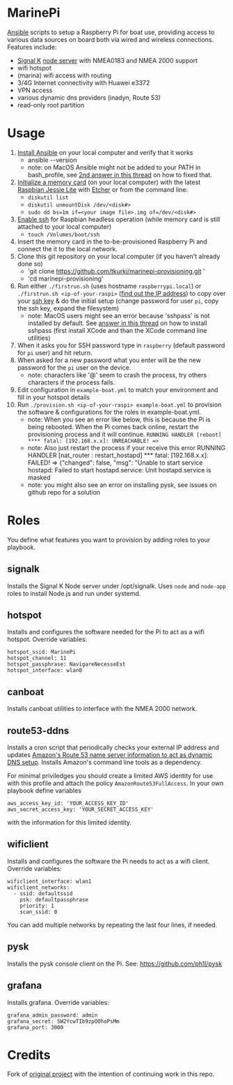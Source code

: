 MarinePi
========

[Ansible](https://en.wikipedia.org/wiki/Ansible_(software)) scripts to setup a Raspberry Pi for boat use, providing access to various data sources on board both via wired and wireless connections. Features include:
- [Signal K](http://signalk.org/) [node server](https://github.com/SignalK/signalk-server-node) with NMEA0183 and NMEA 2000 support
- wifi hotspot
- (marina) wifi access with routing
- 3/4G Internet connectivity with Huawei e3372
- VPN access
- various dynamic dns providers (inadyn, Route 53)
- read-only root partition

Usage
=====

1. [Install Ansible](http://docs.ansible.com/ansible/intro_installation.html) on your local computer and verify that it works
    - ansible --version
    - note: on MacOS Ansible might not be added to your PATH in bash_profile, see [2nd answer in this thread](https://stackoverflow.com/questions/35898734/pip-installs-packages-successfully-but-executables-not-found-from-command-line/35899029) on how to fixed that.
1. [Initialize a memory card](https://www.raspberrypi.org/documentation/installation/installing-images/) (on your local computer) with the latest [Raspbian Jessie Lite](https://www.raspberrypi.org/downloads/raspbian/) with [Etcher](https://www.balena.io/etcher/) or from the command line:
    - `diskutil list`
    - `diskutil unmountDisk /dev/<disk#>`
    - `sudo dd bs=1m if=<your image file>.img of=/dev/<disk#>`
1. [Enable ssh](https://www.raspberrypi.org/blog/a-security-update-for-raspbian-pixel/) for Raspbian headless operation (while memory card is still attached to your local computer)
    - `touch /Volumes/boot/ssh`
1. Insert the memory card in the to-be-provisioned Raspberry Pi and connect the it to the local network.
1. Clone this git repository on your local computer (if you haven't already done so)
    - 'git clone https://github.com/tkurki/marinepi-provisioning.git '
    - 'cd marinepi-provisioning'
1. Run either `./firstrun.sh` (uses hostname `raspberrypi.local`) or `./firstrun.sh <ip-of-your-raspi>` ([find out the IP address](https://www.raspberrypi.org/documentation/remote-access/ip-address.md)) to copy over your [ssh key](https://www.raspberrypi.org/documentation/remote-access/ssh/passwordless.md) & do the initial setup (change password for user `pi`, copy the ssh key, expand the filesystem)
    - note: MacOS users might see an error because 'sshpass' is not installed by default. See [answer in this thread](https://stackoverflow.com/questions/32255660/how-to-install-sshpass-on-mac) on how to install sshpass (first install XCode and than the XCode command line utilities)
1. When it asks you for SSH password type in `raspberry` (default password for `pi` user) and hit return.
1. When asked for a new password what you enter will be the new password for the `pi` user on the device.
    - note: characters like '@' seem to crash the process, try others characters if the process fails.
1. Edit configuration in `example-boat.yml` to match your environment and fill in your hotspot details
1. Run `./provision.sh <ip-of-your-raspi> example-boat.yml` to provision the software & configurations for the roles in example-boat.yml.
    - note: When you see an error like below, this is because the Pi is being rebooted. When the Pi comes back online, restart the provisioning process and it will continue.
    `RUNNING HANDLER [reboot] ****
    fatal: [192.168.x.x]: UNREACHABLE! =>`
    - note: Also just restart the process if your receive this error
    RUNNING HANDLER [nat_router : restart_hostapd] ***
    fatal: [192.168.x.x]: FAILED! => {"changed": false, "msg": "Unable to start service hostapd: Failed to start hostapd.service: Unit hostapd.service is masked
    - note: you might also see an error on installing pysk, see issues on github repo for a solution


Roles
=====

You define what features you want to provision by adding roles to your playbook.

signalk
-------
Installs the Signal K Node server under /opt/signalk. Uses `node` and `node-app` roles to install Node.js and run under systemd.

hotspot
-------
Installs and configures the software needed for the Pi to act as a wifi hotspot. Override variables:
```
hotspot_ssid: MarinePi
hotspot_channel: 11
hotspot_passphrase: NavigareNecesseEst
hotspot_interface: wlan0
```

canboat
-------
Installs canboat utilities to interface with the NMEA 2000 network.

route53-ddns
------------
Installs a cron script that periodically checks your external IP address and updates [Amazon's Route 53 name server information to act as dynamic DNS setup](https://willwarren.com/2014/07/03/roll-dynamic-dns-service-using-amazon-route53/). Installs Amazon's command line tools as a dependency.

For minimal priviledges you should create a limited AWS identity for use with this profile and attach the policy `AmazonRoute53FullAccess`. In your own playbook define variables
```
aws_access_key_id: 'YOUR_ACCESS_KEY_ID'
aws_secret_access_key: 'YOUR_SECRET_ACCESS_KEY'
```
with the information for this limited identity.

wificlient
----------
Installs and configures the software the Pi needs to act as a wifi client. Override variables:
```
wificlient_interface: wlan1
wificlient_networks:
  - ssid: defaultssid
    psk: defaultpassphrase
    priority: 1
    scan_ssid: 0
```
You can add multiple networks by repeating the last four lines, if needed.

pysk
----
Installs the pysk console client on the Pi. See: https://github.com/ph1l/pysk

grafana
-------
Installs grafana. Override variables:
```
grafana_admin_password: admin
grafana_secret: SW2YcwTIb9zpOOhoPsMm
grafana_port: 3000
```

Credits
=======

Fork of [original project](https://github.com/hkapanen/sailpi) with the intention of continuing work in this repo.
